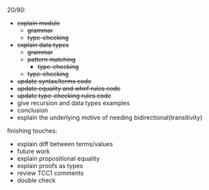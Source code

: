 20/80:
- ~~explain module~~
  - ~~grammar~~
  - ~~type-checking~~
- ~~explain data types~~
  - ~~grammar~~
  - ~~pattern matching~~
    - ~~type-checking~~
  - ~~type-checking~~
- ~~update syntax/terms code~~
- ~~update equality and whnf rules code~~
- ~~update type-checking rules code~~
- give recursion and data types examples
- conclusion
- explain the underlying motive of needing bidirectional(transitivity)

finishing touches:
- explain diff between terms/values
- future work
- explain propositional equality
- explain proofs as types
- review TCC1 comments
- double check